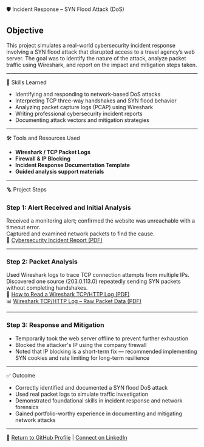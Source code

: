 🛡️ Incident Response – SYN Flood Attack (DoS)

## Objective
This project simulates a real-world cybersecurity incident response involving a SYN flood attack that disrupted access to a travel agency’s web server. The goal was to identify the nature of the attack, analyze packet traffic using Wireshark, and report on the impact and mitigation steps taken.

---

🧠 Skills Learned
- Identifying and responding to network-based DoS attacks  
- Interpreting TCP three-way handshakes and SYN flood behavior  
- Analyzing packet capture logs (PCAP) using Wireshark  
- Writing professional cybersecurity incident reports  
- Documenting attack vectors and mitigation strategies  

---

🛠️ Tools and Resources Used
- **Wireshark / TCP Packet Logs**  
- **Firewall & IP Blocking**  
- **Incident Response Documentation Template**  
- **Guided analysis support materials**  

---

🪜 Project Steps

### Step 1: Alert Received and Initial Analysis  
Received a monitoring alert; confirmed the website was unreachable with a timeout error.  
Captured and examined network packets to find the cause.  
📄 [Cybersecurity Incident Report (PDF)](./Cybersecurity%20incident%20report.pdf)

---

### Step 2: Packet Analysis  
Used Wireshark logs to trace TCP connection attempts from multiple IPs. Discovered one source (203.0.113.0) repeatedly sending SYN packets without completing handshakes.  
📘 [How to Read a Wireshark TCP/HTTP Log (PDF)](./How%20to%20read%20a%20Wireshark%20TCP_HTTP%20log.pdf)  
📊 [Wireshark TCP/HTTP Log – Raw Packet Data (PDF)](./Wireshark%20TCP_HTTP%20log%20-%20TCP%20log.pdf)

---

### Step 3: Response and Mitigation  
- Temporarily took the web server offline to prevent further exhaustion  
- Blocked the attacker's IP using the company firewall  
- Noted that IP blocking is a short-term fix — recommended implementing SYN cookies and rate limiting for long-term resilience  

---

✅ Outcome
- Correctly identified and documented a SYN flood DoS attack  
- Used real packet logs to simulate traffic investigation  
- Demonstrated foundational skills in incident response and network forensics  
- Gained portfolio-worthy experience in documenting and mitigating network attacks  

---

🔗 [Return to GitHub Profile](https://github.com/Amahie24) | [Connect on LinkedIn](https://www.linkedin.com/in/amahie-lewis-2a1288292/)

